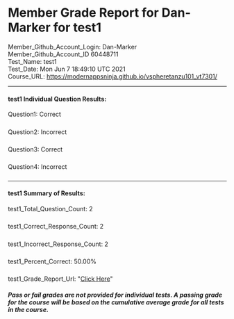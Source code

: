 # Member Grade Report for Dan-Marker for test1  
   
Member_Github_Account_Login: Dan-Marker  
Member_Github_Account_ID 60448711  
Test_Name: test1  
Test_Date: Mon Jun  7 18:49:10 UTC 2021  
Course_URL: https://modernappsninja.github.io/vspheretanzu101_vt7301/  
   
---  
#### test1 Individual Question Results:  
Question1: Correct  
#####  
Question2: Incorrect  
#####  
Question3: Correct  
#####  
Question4: Incorrect  
#####  
---  
#### test1 Summary of Results:  
test1_Total_Question_Count: 2  
#####  
test1_Correct_Response_Count: 2  
#####  
test1_Incorrect_Response_Count: 2  
#####  
test1_Percent_Correct: 50.00%  
#####  
test1_Grade_Report_Url: "[Click Here](https://github.com/modernappsninjas/Dan-Marker/blob/main/static/userdata/courses/vspheretanzu101_vt7301/grade_report.pr733.test1.md)"
##### Pass or fail grades are not provided for individual tests. A passing grade for the course will be based on the cumulative average grade for all tests in the course.  
